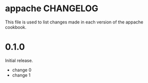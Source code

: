 # appache CHANGELOG

This file is used to list changes made in each version of the appache cookbook.

# 0.1.0

Initial release.

- change 0
- change 1

